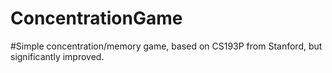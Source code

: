 # ConcentrationGame

#Simple concentration/memory game, based on CS193P from Stanford, but significantly improved.
